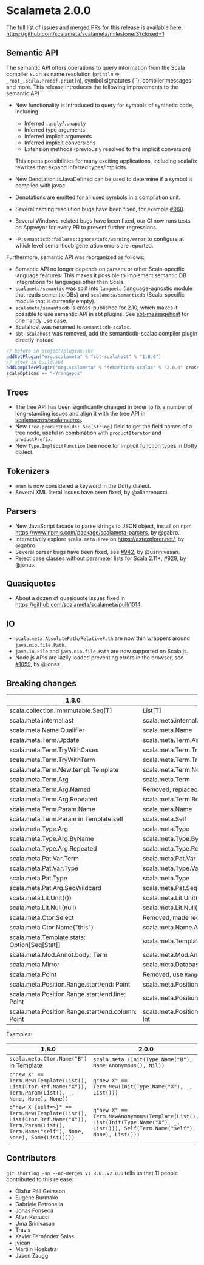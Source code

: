 # Scalameta 2.0.0

The full list of issues and merged PRs for this release is available here: https://github.com/scalameta/scalameta/milestone/3?closed=1

## Semantic API

The semantic API offers operations to query information from the Scala compiler
such as name resolution (`println` => `_root_.scala.Predef.println`),
symbol signatures (``),
compiler messages and more. This release introduces the following improvements to the semantic API

- New functionality is introduced to query for symbols of synthetic code, including
  - Inferred `.apply`/`.unapply`
  - Inferred type arguments
  - Inferred implicit arguments
  - Inferred implicit conversions
  - Extension methods (previously resolved to the implicit conversion)

  This opens possibilities for many exciting applications, including scalafix
  rewrites that expand inferred types/implicits.
- New Denotation.isJavaDefined can be used to determine if a symbol is compiled with javac.
- Denotations are emitted for all used symbols in a compilation unit.
- Several naming resolution bugs have been fixed, for example [#960][].
- Several Windows-related bugs have been fixed, our CI now runs tests on Appveyor for every PR
  to prevent further regressions.
- `-P:semanticdb:failures:ignore/info/warning/error` to configure at which
  level semanticdb generation errors are reported.

Furthermore, semantic API was reorganized as follows:

- Semantic API no longer depends on `parsers` or other Scala-specific language features.
  This makes it possible to implement semantic DB integrations for languages other than Scala.
- `scalameta/semantic` was split into `langmeta` (language-agnostic module that reads semantic DBs)
  and `scalameta/semanticdb` (Scala-specific module that is currently empty).
- `scalameta/semanticdb` is cross-published for 2.10, which makes it possible to use semantic API
  in sbt plugins. See [sbt-messagehost](https://github.com/olafurpg/sbt-messagehost)
  for one handy use case.
- Scalahost was renamed to `semanticdb-scalac`.
- `sbt-scalahost` was removed, add the semanticdb-scalac compiler plugin directly instead

```scala
// before in project/plugins.sbt
addSbtPlugin("org.scalameta" % "sbt-scalahost" % "1.8.0")
// after in build.sbt
addCompilerPlugin("org.scalameta" % "semanticdb-scalac" % "2.0.0" cross CrossVersion.full)
scalaOptions += "-Yrangepos"
```

## Trees

- The tree API has been significantly changed in order to fix a number of long-standing issues
  and align it with the tree API in [scalamacros/scalamacros](https://github.com/scalamacros/scalamacros).
- New `Tree.productFields: Seq[String]` field to get the field names of a tree node, useful in combination
  with `productIterator` and `productPrefix`.
- New `Type.ImplicitFunction` tree node for implicit function types in Dotty dialect.

## Tokenizers

- `enum` is now considered a keyword in the Dotty dialect.
- Several XML literal issues have been fixed, by @allanrenucci.

## Parsers

- New JavaScript facade to parse strings to JSON object, install on npm
  https://www.npmjs.com/package/scalameta-parsers, by @gabro.
- Interactively explore `scala.meta.Tree` on https://astexplorer.net/, by @gabro.
- Several parser bugs have been fixed, see [#942][], by @usrinivasan.
- Reject case classes without parameter lists for Scala 2.11+, [#929][], by @jonas.

## Quasiquotes

- About a dozen of quasiquote issues fixed in https://github.com/scalameta/scalameta/pull/1014.

## IO

- `scala.meta.AbsolutePath/RelativePath` are now thin wrappers around `java.nio.file.Path`.
- `java.io.File` and `java.nio.file.Path` are now supported on Scala.js.
- Node.js APIs are lazily loaded preventing errors in the browser, see [#1059][], by @jonas

## Breaking changes

| 1.8.0                                             | 2.0.0                                               |
| -----                                             | -----                                               |
| scala.collection.immmutable.Seq[T]                | List[T]                                             |
| scala.meta.internal.ast                           | scala.meta.internal.trees                           |
| scala.meta.Name.Qualifier                         | scala.meta.Name                                     |
| scala.meta.Term.Update                            | scala.meta.Term.Assign(Apply())                     |
| scala.meta.Term.TryWithCases                      | scala.meta.Term.Try                                 |
| scala.meta.Term.TryWithTerm                       | scala.meta.Term.TryWithHandler                      |
| scala.meta.Term.New.templ: Template               | scala.meta.Term.New.init: Init                      |
| scala.meta.Term.Arg                               | scala.meta.Term                                     |
| scala.meta.Term.Arg.Named                         | Removed, replaced with scala.meta.Term.Assign       |
| scala.meta.Term.Arg.Repeated                      | scala.meta.Term.Repeated                            |
| scala.meta.Term.Param.Name                        | scala.meta.Name                                     |
| scala.meta.Term.Param in Template.self            | scala.meta.Self                                     |
| scala.meta.Type.Arg                               | scala.meta.Type                                     |
| scala.meta.Type.Arg.ByName                        | scala.meta.Type.ByName                              |
| scala.meta.Type.Arg.Repeated                      | scala.meta.Type.Repeated                            |
| scala.meta.Pat.Var.Term                           | scala.meta.Pat.Var                                  |
| scala.meta.Pat.Var.Type                           | scala.meta.Type.Var                                 |
| scala.meta.Pat.Type                               | scala.meta.Type                                     |
| scala.meta.Pat.Arg.SeqWildcard                    | scala.meta.Pat.SeqWildcard                          |
| scala.meta.Lit.Unit(())                           | scala.meta.Lit.Unit()                               |
| scala.meta.Lit.Null(null)                         | scala.meta.Lit.Null()                               |
| scala.meta.Ctor.Select                            | Removed, made redundant.                            |
| scala.meta.Ctor.Name("this")                      | scala.meta.Name.Anonymous()                         |
| scala.meta.Template.stats: Option[Seq[Stat]]      | scala.meta.Template.stats: List[Stat]               |
| scala.meta.Mod.Annot.body: Term                   | scala.meta.Mod.Annot.init: Init                     |
| scala.meta.Mirror                                 | scala.meta.Database                                 |
| scala.meta.Point                                  | Removed, use `Range(start, start)` instead          |
| scala.meta.Position.Range.start/end: Point        | scala.meta.Position.Range.start/end: Int            |
| scala.meta.Position.Range.start/end.line: Point   | scala.meta.Position.Range.startLine/endLine: Int    |
| scala.meta.Position.Range.start/end.column: Point | scala.meta.Position.Range.startColumn/enColumn: Int |

Examples:

| 1.8.0                                                                                                                                        | 2.0.0                                                                                                                           |
| -----                                                                                                                                        | -----                                                                                                                           |
| `scala.meta.Ctor.Name("B")` in Template                                                                                                        | `scala.meta.(Init(Type.Name("B"), Name.Anonymous(), Nil))`                                                                        |
| `q"new X" == Term.New(Template(List(), List(Ctor.Ref.Name("X")), Term.Param(List(), _, None, None), None))`                                  | `q"new X" == Term.New(Init(Type.Name("X"), _, List()))`                                                                         |
| `q"new X {self=>}" == Term.New(Template(List(), List(Ctor.Ref.Name("X")), Term.Param(List(), Term.Name("self"), None, None), Some(List())))` | `q"new X" == Term.NewAnonymous(Template(List(), List(Init(Type.Name("X"), _, List())), Self(Term.Name("self"), None), List()))` |

## Contributors

`git shortlog -sn --no-merges v1.8.0..v2.0.0` tells us that 11 people contributed to this release:

- Ólafur Páll Geirsson
- Eugene Burmako
- Gabriele Petronella
- Jonas Fonseca
- Allan Renucci
- Uma Srinivasan
- Travis
- Xavier Fernández Salas
- jvican
- Martijn Hoekstra
- Jason Zaugg

[#1059]: https://github.com/scalameta/scalameta/issues/1059
[#942]: https://github.com/scalameta/scalameta/issues/942
[#929]: https://github.com/scalameta/scalameta/issues/929
[#960]: https://github.com/scalameta/scalameta/issues/960
